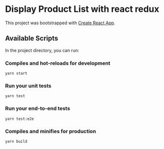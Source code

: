 # Display Product List with react redux

This project was bootstrapped with [Create React App](https://github.com/facebook/create-react-app).

## Available Scripts

In the project directory, you can run:

### Compiles and hot-reloads for development
```
yarn start
```
### Run your unit tests
```
yarn test
```
### Run your end-to-end tests
```
yarn test:e2e
```
### Compiles and minifies for production
```
yarn build
```
